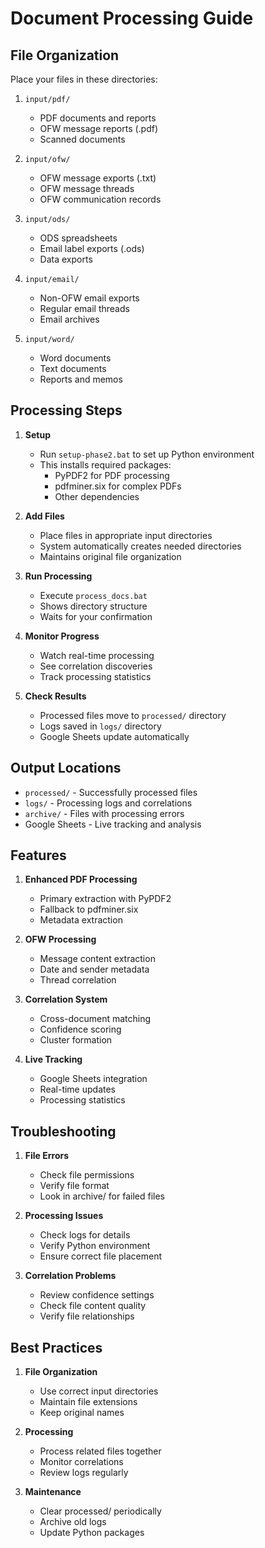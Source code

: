 # Document Processing Guide

## File Organization

Place your files in these directories:

1. `input/pdf/`
   - PDF documents and reports
   - OFW message reports (.pdf)
   - Scanned documents

2. `input/ofw/`
   - OFW message exports (.txt)
   - OFW message threads
   - OFW communication records

3. `input/ods/`
   - ODS spreadsheets
   - Email label exports (.ods)
   - Data exports

4. `input/email/`
   - Non-OFW email exports
   - Regular email threads
   - Email archives

5. `input/word/`
   - Word documents
   - Text documents
   - Reports and memos

## Processing Steps

1. **Setup**
   - Run `setup-phase2.bat` to set up Python environment
   - This installs required packages:
     * PyPDF2 for PDF processing
     * pdfminer.six for complex PDFs
     * Other dependencies

2. **Add Files**
   - Place files in appropriate input directories
   - System automatically creates needed directories
   - Maintains original file organization

3. **Run Processing**
   - Execute `process_docs.bat`
   - Shows directory structure
   - Waits for your confirmation

4. **Monitor Progress**
   - Watch real-time processing
   - See correlation discoveries
   - Track processing statistics

5. **Check Results**
   - Processed files move to `processed/` directory
   - Logs saved in `logs/` directory
   - Google Sheets update automatically

## Output Locations

- `processed/` - Successfully processed files
- `logs/` - Processing logs and correlations
- `archive/` - Files with processing errors
- Google Sheets - Live tracking and analysis

## Features

1. **Enhanced PDF Processing**
   - Primary extraction with PyPDF2
   - Fallback to pdfminer.six
   - Metadata extraction

2. **OFW Processing**
   - Message content extraction
   - Date and sender metadata
   - Thread correlation

3. **Correlation System**
   - Cross-document matching
   - Confidence scoring
   - Cluster formation

4. **Live Tracking**
   - Google Sheets integration
   - Real-time updates
   - Processing statistics

## Troubleshooting

1. **File Errors**
   - Check file permissions
   - Verify file format
   - Look in archive/ for failed files

2. **Processing Issues**
   - Check logs for details
   - Verify Python environment
   - Ensure correct file placement

3. **Correlation Problems**
   - Review confidence settings
   - Check file content quality
   - Verify file relationships

## Best Practices

1. **File Organization**
   - Use correct input directories
   - Maintain file extensions
   - Keep original names

2. **Processing**
   - Process related files together
   - Monitor correlations
   - Review logs regularly

3. **Maintenance**
   - Clear processed/ periodically
   - Archive old logs
   - Update Python packages
